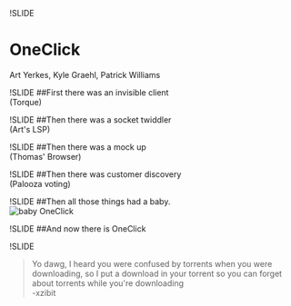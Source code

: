!SLIDE
# OneClick
Art Yerkes, Kyle Graehl, Patrick Williams

!SLIDE
##First there was an invisible client  
(Torque)

!SLIDE
##Then there was a socket twiddler  
(Art's LSP)

!SLIDE
##Then there was a mock up  
(Thomas' Browser)

!SLIDE
##Then there was customer discovery  
(Palooza voting)

!SLIDE
##Then all those things had a baby.  
![baby OneClick](../img/angry_baby.jpg)

!SLIDE
##And now there is OneClick

!SLIDE
> Yo dawg, I heard you were confused by torrents when you were downloading, so I put a download in your torrent so you can forget about torrents while you're downloading  
-xzibit